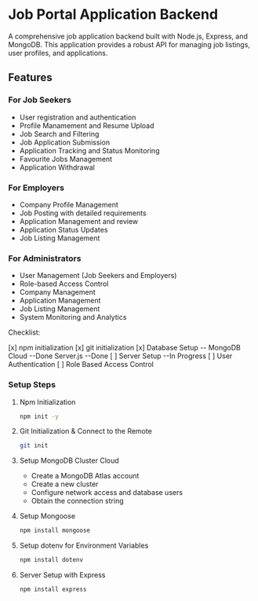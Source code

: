 # Job Portal Application Backend

A comprehensive job application backend built with Node.js, Express, and MongoDB. This application provides a robust API for managing job listings, user profiles, and applications.

## Features

### For Job Seekers

- User registration and authentication
- Profile Manamement and Resume Upload
- Job Search and Filtering
- Job Application Submission
- Application Tracking and Status Monitoring
- Favourite Jobs Management
- Application Withdrawal

### For Employers

- Company Profile Management
- Job Posting with detailed requirements
- Application Management and review
- Application Status Updates
- Job Listing Management

### For Administrators

- User Management (Job Seekers and Employers)
- Role-based Access Control
- Company Management
- Application Management
- Job Listing Management
- System Monitoring and Analytics

Checklist:

[x] npm initialization
[x] git initialization
[x] Database Setup -- MongoDB Cloud --Done Server.js --Done
[ ] Server Setup --In Progress
[ ] User Authentication
[ ] Role Based Access Control

### Setup Steps

1. Npm Initialization

   ```bash
   npm init -y
   ```

2. Git Initialization & Connect to the Remote

   ```bash
   git init
   ```

3. Setup MongoDB Cluster Cloud

   - Create a MongoDB Atlas account
   - Create a new cluster
   - Configure network access and database users
   - Obtain the connection string

4. Setup Mongoose

   ```bash
   npm install mongoose
   ```

5. Setup dotenv for Environment Variables

   ```bash
   npm install dotenv
   ```

6. Server Setup with Express

   ```bash
   npm install express
   ```
